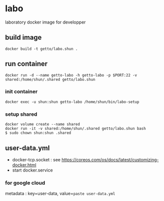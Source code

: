 # labo

laboratory docker image for developper


## build image

```
docker build -t getto/labo.shun .
```


## run container

```
docker run -d --name getto-labo -h getto-labo -p $PORT:22 -v shared:/home/shun/.shared getto/labo.shun
```

### init container

```
docker exec -u shun:shun getto-labo /home/shun/bin/labo-setup
```

### setup shared

```
docker volume create --name shared
docker run -it -v shared:/home/shun/.shared getto/labo.shun bash
$ sudo chown shun:shun .shared
```


## user-data.yml

* docker-tcp.socket : see https://coreos.com/os/docs/latest/customizing-docker.html
* start docker.service

### for google cloud

metadata : key=user-data, value=`paste user-data.yml`
